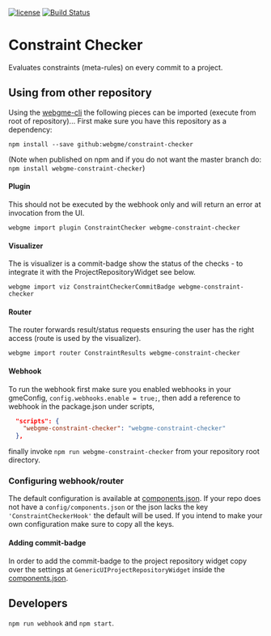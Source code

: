 [![license](https://img.shields.io/github/license/mashape/apistatus.svg?maxAge=2592000)](https://opensource.org/licenses/MIT)
[![Build Status](https://travis-ci.org/webgme/webgme.svg?branch=master)](https://travis-ci.org/webgme/webgme)

# Constraint Checker
Evaluates constraints (meta-rules) on every commit to a project.

## Using from other repository
Using the [webgme-cli](https://github.com/webgme/webgme-cli) the following pieces can be imported (execute from root of repository)...
First make sure you have this repository as a dependency:

```
npm install --save github:webgme/constraint-checker
```

(Note when published on npm and if you do not want the master branch do: `npm install webgme-constraint-checker`)

#### Plugin
This should not be executed by the webhook only and will return an error at invocation from the UI.
```
webgme import plugin ConstraintChecker webgme-constraint-checker
```
#### Visualizer
The is visualizer is a commit-badge show the status of the checks - to integrate it with the ProjectRepositoryWidget see below.
```
webgme import viz ConstraintCheckerCommitBadge webgme-constraint-checker
```
#### Router
The router forwards result/status requests ensuring the user has the right access (route is used by the visualizer).
```
webgme import router ConstraintResults webgme-constraint-checker
```
#### Webhook
To run the webhook first make sure you enabled webhooks in your gmeConfig, `config.webhooks.enable = true;`, then add a reference to webhook in the package.json under scripts,
```json
  "scripts": {
    "webgme-constraint-checker": "webgme-constraint-checker"
  },
```

finally invoke `npm run webgme-constraint-checker` from your repository root directory.


### Configuring webhook/router
The default configuration is available at [components.json](config/components.json). If your repo does not have a `config/components.json` or the json lacks the key `'ConstraintCheckerHook'` the default will be used.
If you intend to make your own configuration make sure to copy all the keys.

#### Adding commit-badge
In order to add the commit-badge to the project repository widget copy over the settings at `GenericUIProjectRepositoryWidget` inside the [components.json](config/components.json).


## Developers
`npm run webhook` and `npm start`.

